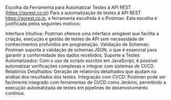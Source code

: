 Escolha da Ferramenta para Automatizar Testes à API REST (https://gorest.co.in)
Para a automatização de testes à API REST https://gorest.co.in, a ferramenta escolhida é o Postman. Esta escolha é justificada pelos seguintes motivos:

Interface Intuitiva: Postman oferece uma interface amigável que facilita a criação, execução e gestão de testes de API sem necessidade de conhecimentos profundos em programação.
Validação de Schemas: Postman suporta a validação de schemas JSON, o que é essencial para garantir a conformidade dos dados recebidos.
Suporte a Testes Automatizados: Com o uso de scripts escritos em JavaScript, é possível automatizar verificações complexas e integrar com sistemas de CI/CD.
Relatórios Detalhados: Geração de relatórios detalhados que ajudam na análise dos resultados dos testes.
Integração com CI/CD: Postman pode ser facilmente integrado com ferramentas de CI/CD como Jenkins, permitindo a execução automatizada de testes em pipelines de desenvolvimento contínuo.
